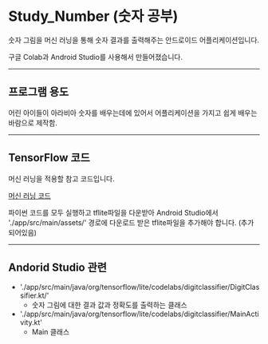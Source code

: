 # Study_Number (숫자 공부)

숫자 그림을 머신 러닝을 통해 숫자 결과를 출력해주는 안드로이드 어플리케이션입니다.

구글 Colab과 Android Studio를 사용해서 만들어졌습니다.

--------------------------------------
## 프로그램 용도
어린 아이들이 아라비아 숫자를 배우는데에 있어서 어플리케이션을 가지고 쉽게 배우는 바람으로 제작함.

-------------------------------------
## TensorFlow 코드

머신 러닝을 적용할 참고 코드입니다.

[머신 러닝 코드](https://colab.research.google.com/github/tensorflow/examples/blob/master/lite/codelabs/digit_classifier/ml/step2_train_ml_model.ipynb)

파이썬 코드를 모두 실행하고 tflite파일을 다운받아 Android Studio에서 './app/src/main/assets/' 경로에 다운로드 받은 tflite파일을 추가해야 합니다. (추가되어있음)

------------------------------------
## Andorid Studio 관련
* './app/src/main/java/org/tensorflow/lite/codelabs/digitclassifier/DigitClassifier.kt/'
  + 숫자 그림에 대한 결과 값과 정확도를 출력하는 클래스
* './app/src/main/java/org/tensorflow/lite/codelabs/digitclassifier/MainActivity.kt'
  + Main 클래스



